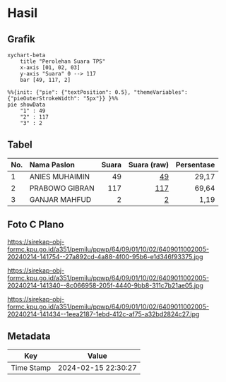 # Hasil

## Grafik

```mermaid
xychart-beta
    title "Perolehan Suara TPS"
    x-axis [01, 02, 03]
    y-axis "Suara" 0 --> 117
    bar [49, 117, 2]
```

```mermaid
%%{init: {"pie": {"textPosition": 0.5}, "themeVariables": {"pieOuterStrokeWidth": "5px"}} }%%
pie showData
    "1" : 49
    "2" : 117
    "3" : 2
```

## Tabel

| No. | Nama Paslon    | Suara | Suara (raw) | Persentase |
|:--- |:-------------- | -----:| -----------:| ----------:|
| 1   | ANIES MUHAIMIN | 49    | [49][p-1]   | 29,17      |
| 2   | PRABOWO GIBRAN | 117   | [117][p-2]  | 69,64      |
| 3   | GANJAR MAHFUD  | 2     | [2][p-3]    | 1,19       |


[p-1]: https://github.com/gigit-pemilu/pemilu-2024-64-kalimantan-timur/blob/main/pilpres/hitung-suara/sub/64-kalimantan-timur/sub/09-penajam-paser-utara/sub/01-penajam/sub/1002-salo-loang/sub/005-tps/sub/paslon-1.txt
[p-2]: https://github.com/gigit-pemilu/pemilu-2024-64-kalimantan-timur/blob/main/pilpres/hitung-suara/sub/64-kalimantan-timur/sub/09-penajam-paser-utara/sub/01-penajam/sub/1002-salo-loang/sub/005-tps/sub/paslon-2.txt
[p-3]: https://github.com/gigit-pemilu/pemilu-2024-64-kalimantan-timur/blob/main/pilpres/hitung-suara/sub/64-kalimantan-timur/sub/09-penajam-paser-utara/sub/01-penajam/sub/1002-salo-loang/sub/005-tps/sub/paslon-3.txt

## Foto C Plano

https://sirekap-obj-formc.kpu.go.id/a351/pemilu/ppwp/64/09/01/10/02/6409011002005-20240214-141754--27a892cd-4a88-4f00-95b6-e1d346f93375.jpg

https://sirekap-obj-formc.kpu.go.id/a351/pemilu/ppwp/64/09/01/10/02/6409011002005-20240214-141340--8c066958-205f-4440-9bb8-311c7b21ae05.jpg

https://sirekap-obj-formc.kpu.go.id/a351/pemilu/ppwp/64/09/01/10/02/6409011002005-20240214-141434--1eea2187-1ebd-412c-af75-a32bd2824c27.jpg


## Metadata

| Key        | Value               |
| ---------- | ------------------- |
| Time Stamp | 2024-02-15 22:30:27 |



